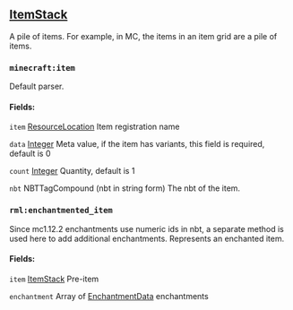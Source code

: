 ## [ItemStack](https://ecdcaeb.github.io/ResourceModLoader/en_us/deserializer/)
A pile of items. For example, in MC, the items in an item grid are a pile of items.

### `minecraft:item`
Default parser.
#### Fields:

`item` [ResourceLocation](https://ecdcaeb.github.io/ResourceModLoader/en_us/deserializer/ResourceLocation) Item registration name

`data` [Integer](https://ecdcaeb.github.io/ResourceModLoader/en_us/deserializer/Integer) Meta value, if the item has variants, this field is required, default is 0

`count` [Integer](https://ecdcaeb.github.io/ResourceModLoader/en_us/deserializer/Integer) Quantity, default is 1

`nbt` NBTTagCompound (nbt in string form) The nbt of the item.

### `rml:enchantmented_item`
Since mc1.12.2 enchantments use numeric ids in nbt, a separate method is used here to add additional enchantments.
Represents an enchanted item.

#### Fields:

`item` [ItemStack](https://ecdcaeb.github.io/ResourceModLoader/en_us/deserializer/ItemStack) Pre-item

`enchantment` Array of [EnchantmentData](https://ecdcaeb.github.io/ResourceModLoader/en_us/deserializer/EnchantmentData) enchantments